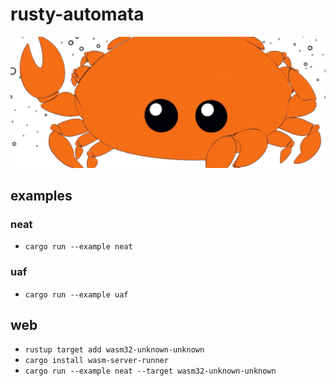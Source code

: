 # rusty-automata

![rustacean](docs/images/notferris.png)


## examples

<!-- TODO: add example images -->

### neat

- `cargo run --example neat`

### uaf

- `cargo run --example uaf`

## web

- `rustup target add wasm32-unknown-unknown`
- `cargo install wasm-server-runner`
- `cargo run --example neat --target wasm32-unknown-unknown`
